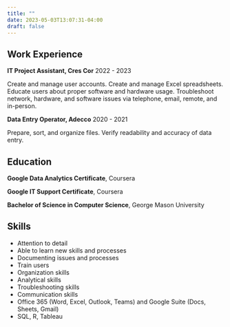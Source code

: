 ```yaml
---
title: ""
date: 2023-05-03T13:07:31-04:00
draft: false
---
```


## Work Experience
__IT Project Assistant, Cres Cor__  2022 - 2023

Create and manage user accounts. Create and manage Excel spreadsheets. Educate users about proper software and 
hardware usage. Troubleshoot network, hardware, and software issues via telephone, email, remote, and in-person.

__Data Entry Operator, Adecco__  2020 - 2021

Prepare, sort, and organize files. Verify readability and accuracy of data entry.


## Education
__Google Data Analytics Certificate__, Coursera

__Google IT Support Certificate__, Coursera

__Bachelor of Science in Computer Science__, George Mason University

## Skills
- Attention to detail
- Able to learn new skills and processes
- Documenting issues and processes
- Train users
- Organization skills
- Analytical skills
- Troubleshooting skills
- Communication skills
- Office 365 (Word, Excel, Outlook, Teams) and Google Suite (Docs, Sheets, Gmail)
- SQL, R, Tableau

